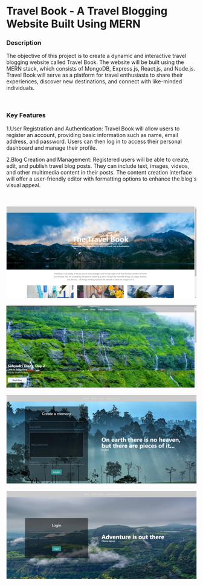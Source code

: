 <h1>Travel Book - A Travel Blogging Website Built Using MERN</h1>
<h3>Description</h3>
<p>The objective of this project is to create a dynamic and interactive travel blogging website called Travel Book. The website will be built using the MERN stack, which consists of MongoDB, Express.js, React.js, and Node.js. Travel Book will serve as a platform for travel enthusiasts to share their experiences, discover new destinations, and connect with like-minded individuals.</p>
<br/>
<h3>Key Features</h3>
<p>1.User Registration and Authentication: Travel Book will allow users to register an account, providing basic information such as name, email address, and password. Users can then log in to access their personal dashboard and manage their profile.</p>
<p>2.Blog Creation and Management: Registered users will be able to create, edit, and publish travel blog posts. They can include text, images, videos, and other multimedia content in their posts. The content creation interface will offer a user-friendly editor with formatting options to enhance the blog's visual appeal.
</p>
<br/>
<br/>

<img src="https://github.com/ShubhamRaut187/ShubhamRaut187.github.io/blob/main/TravelBook_1.jpg?raw=true" alt="">
<br/>
<br/>
<img src="https://github.com/ShubhamRaut187/ShubhamRaut187.github.io/blob/main/TravelBook_Blogs.jpg?raw=true" alt="">
<br/>
<br/>
<img src="https://github.com/ShubhamRaut187/ShubhamRaut187.github.io/blob/main/TravelBook_CreateBlog.jpg?raw=true" alt="">
<br/>
<br/>
<img src="https://github.com/ShubhamRaut187/ShubhamRaut187.github.io/blob/main/TravelBook_Login.jpg?raw=true" alt="">
